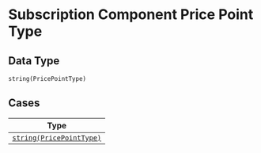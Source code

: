 
# Subscription Component Price Point Type

## Data Type

`string(PricePointType)`

## Cases

| Type |
|  --- |
| [`string(PricePointType)`](../../../doc/models/price-point-type.md) |

